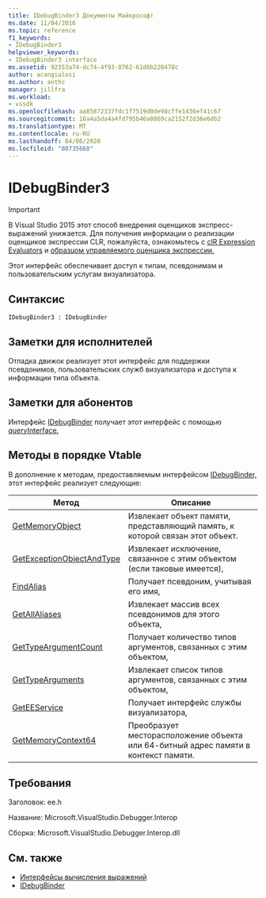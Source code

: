 ```yaml
---
title: IDebugBinder3 Документы Майкрософт
ms.date: 11/04/2016
ms.topic: reference
f1_keywords:
- IDebugBinder3
helpviewer_keywords:
- IDebugBinder3 interface
ms.assetid: 92353a74-dc74-4f93-8762-61d6b220478c
author: acangialosi
ms.author: anthc
manager: jillfra
ms.workload:
- vssdk
ms.openlocfilehash: aa85872337fdc1f7519d0de98cffe1436ef41c67
ms.sourcegitcommit: 16a4a5da4a4fd795b46a0869ca2152f2d36e6db2
ms.translationtype: MT
ms.contentlocale: ru-RU
ms.lasthandoff: 04/06/2020
ms.locfileid: "80735668"
---
```

# <a name="idebugbinder3"></a>IDebugBinder3
> [!IMPORTANT]
> В Visual Studio 2015 этот способ внедрения оценщиков экспресс-выражений унижается. Для получения информации о реализации оценщиков экспрессии CLR, пожалуйста, ознакомьтесь с [clR Expression Evaluators](https://github.com/Microsoft/ConcordExtensibilitySamples/wiki/CLR-Expression-Evaluators) и [образцом управляемого оценщика экспрессии.](https://github.com/Microsoft/ConcordExtensibilitySamples/wiki/Managed-Expression-Evaluator-Sample)

 Этот интерфейс обеспечивает доступ к типам, псевдонимам и пользовательским услугам визуализатора.

## <a name="syntax"></a>Синтаксис

```
IDebugBinder3 : IDebugBinder
```

## <a name="notes-for-implementers"></a>Заметки для исполнителей
 Отладка движок реализует этот интерфейс для поддержки псевдонимов, пользовательских служб визуализатора и доступа к информации типа объекта.

## <a name="notes-for-callers"></a>Заметки для абонентов
 Интерфейс [IDebugBinder](../../../extensibility/debugger/reference/idebugbinder.md) получает этот интерфейс с помощью [queryInterface.](/cpp/atl/queryinterface)

## <a name="methods-in-vtable-order"></a>Методы в порядке Vtable
 В дополнение к методам, предоставляемым интерфейсом [IDebugBinder,](../../../extensibility/debugger/reference/idebugbinder.md) этот интерфейс реализует следующие:

|Метод|Описание|
|------------|-----------------|
|[GetMemoryObject](../../../extensibility/debugger/reference/idebugbinder3-getmemoryobject.md)|Извлекает объект памяти, представляющий память, к которой связан этот объект.|
|[GetExceptionObjectAndType](../../../extensibility/debugger/reference/idebugbinder3-getexceptionobjectandtype.md)|Извлекает исключение, связанное с этим объектом (если таковые имеется),|
|[FindAlias](../../../extensibility/debugger/reference/idebugbinder3-findalias.md)|Получает псевдоним, учитывая его имя,|
|[GetAllAliases](../../../extensibility/debugger/reference/idebugbinder3-getallaliases.md)|Извлекает массив всех псевдонимов для этого объекта,|
|[GetTypeArgumentCount](../../../extensibility/debugger/reference/idebugbinder3-gettypeargumentcount.md)|Получает количество типов аргументов, связанных с этим объектом,|
|[GetTypeArguments](../../../extensibility/debugger/reference/idebugbinder3-gettypearguments.md)|Извлекает список типов аргументов, связанных с этим объектом,|
|[GetEEService](../../../extensibility/debugger/reference/idebugbinder3-geteeservice.md)|Получает интерфейс службы визуализатора,|
|[GetMemoryContext64](../../../extensibility/debugger/reference/idebugbinder3-getmemorycontext64.md)|Преобразует месторасположение объекта или 64-битный адрес памяти в контекст памяти.|

## <a name="requirements"></a>Требования
 Заголовок: ee.h

 Название: Microsoft.VisualStudio.Debugger.Interop

 Сборка: Microsoft.VisualStudio.Debugger.Interop.dll

## <a name="see-also"></a>См. также
- [Интерфейсы вычисления выражений](../../../extensibility/debugger/reference/expression-evaluation-interfaces.md)
- [IDebugBinder](../../../extensibility/debugger/reference/idebugbinder.md)
